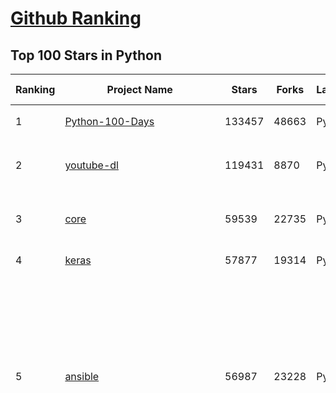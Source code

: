 [Github Ranking](../README.md)
==========

## Top 100 Stars in Python

| Ranking | Project Name | Stars | Forks | Language | Open Issues | Description | Last Commit |
| ------- | ------------ | ----- | ----- | -------- | ----------- | ----------- | ----------- |
| 1 | [Python-100-Days](https://github.com/jackfrued/Python-100-Days) | 133457 | 48663 | Python | 496 | Python - 100天从新手到大师 | 2023-04-11T06:00:22Z |
| 2 | [youtube-dl](https://github.com/ytdl-org/youtube-dl) | 119431 | 8870 | Python | 3825 | Command-line program to download videos from YouTube.com and other video sites | 2023-04-11T23:27:52Z |
| 3 | [core](https://github.com/home-assistant/core) | 59539 | 22735 | Python | 2196 | :house_with_garden: Open source home automation that puts local control and privacy first. | 2023-04-12T08:53:21Z |
| 4 | [keras](https://github.com/keras-team/keras) | 57877 | 19314 | Python | 285 | Deep Learning for humans | 2023-04-12T02:20:41Z |
| 5 | [ansible](https://github.com/ansible/ansible) | 56987 | 23228 | Python | 676 | Ansible is a radically simple IT automation platform that makes your applications and systems easier to deploy and maintain. Automate everything from code deployment to network configuration to cloud management, in a language that approaches plain English, using SSH, with no agents to install on remote systems. https://docs.ansible.com. | 2023-04-12T06:44:22Z |
| 6 | [funNLP](https://github.com/fighting41love/funNLP) | 48799 | 12392 | Python | 11 | 中英文敏感词、语言检测、中外手机/电话归属地/运营商查询、名字推断性别、手机号抽取、身份证抽取、邮箱抽取、中日文人名库、中文缩写库、拆字词典、词汇情感值、停用词、反动词表、暴恐词表、繁简体转换、英文模拟中文发音、汪峰歌词生成器、职业名称词库、同义词库、反义词库、否定词库、汽车品牌词库、汽车零件词库、连续英文切割、各种中文词向量、公司名字大全、古诗词库、IT词库、财经词库、成语词库、地名词库、历史名人词库、诗词词库、医学词库、饮食词库、法律词库、汽车词库、动物词库、中文聊天语料、中文谣言数据、百度中文问答数据集、句子相似度匹配算法集合、bert资源、文本生成&摘要相关工具、cocoNLP信息抽取工具、国内电话号码正则匹配、清华大学XLORE:中英文跨语言百科知识图谱、清华大学人工智能技术系列报告、自然语言生成、NLU太难了系列、自动对联数据及机器人、用户名黑名单列表、罪名法务名词及分类模型、微信公众号语料、cs224n深度学习自然语言处理课程、中文手写汉字识别、中文自然语言处理 语料/数据集、变量命名神器、分词语料库+代码、任务型对话英文数据集、ASR 语音数据集 + 基于深度学习的中文语音识别系统、笑声检测器、Microsoft多语言数字/单位/如日期时间识别包、中华新华字典数据库及api(包括常用歇后语、成语、词语和汉字)、文档图谱自动生成、SpaCy 中文模型、Common Voice语音识别数据集新版、神经网络关系抽取、基于bert的命名实体识别、关键词(Keyphrase)抽取包pke、基于医疗领域知识图谱的问答系统、基于依存句法与语义角色标注的事件三元组抽取、依存句法分析4万句高质量标注数据、cnocr：用来做中文OCR的Python3包、中文人物关系知识图谱项目、中文nlp竞赛项目及代码汇总、中文字符数据、speech-aligner: 从“人声语音”及其“语言文本”产生音素级别时间对齐标注的工具、AmpliGraph: 知识图谱表示学习(Python)库：知识图谱概念链接预测、Scattertext 文本可视化(python)、语言/知识表示工具：BERT & ERNIE、中文对比英文自然语言处理NLP的区别综述、Synonyms中文近义词工具包、HarvestText领域自适应文本挖掘工具（新词发现-情感分析-实体链接等）、word2word：(Python)方便易用的多语言词-词对集：62种语言/3,564个多语言对、语音识别语料生成工具：从具有音频/字幕的在线视频创建自动语音识别(ASR)语料库、构建医疗实体识别的模型（包含词典和语料标注）、单文档非监督的关键词抽取、Kashgari中使用gpt-2语言模型、开源的金融投资数据提取工具、文本自动摘要库TextTeaser: 仅支持英文、人民日报语料处理工具集、一些关于自然语言的基本模型、基于14W歌曲知识库的问答尝试--功能包括歌词接龙and已知歌词找歌曲以及歌曲歌手歌词三角关系的问答、基于Siamese bilstm模型的相似句子判定模型并提供训练数据集和测试数据集、用Transformer编解码模型实现的根据Hacker News文章标题自动生成评论、用BERT进行序列标记和文本分类的模板代码、LitBank：NLP数据集——支持自然语言处理和计算人文学科任务的100部带标记英文小说语料、百度开源的基准信息抽取系统、虚假新闻数据集、Facebook: LAMA语言模型分析，提供Transformer-XL/BERT/ELMo/GPT预训练语言模型的统一访问接口、CommonsenseQA：面向常识的英文QA挑战、中文知识图谱资料、数据及工具、各大公司内部里大牛分享的技术文档 PDF 或者 PPT、自然语言生成SQL语句（英文）、中文NLP数据增强（EDA）工具、英文NLP数据增强工具 、基于医药知识图谱的智能问答系统、京东商品知识图谱、基于mongodb存储的军事领域知识图谱问答项目、基于远监督的中文关系抽取、语音情感分析、中文ULMFiT-情感分析-文本分类-语料及模型、一个拍照做题程序、世界各国大规模人名库、一个利用有趣中文语料库 qingyun 训练出来的中文聊天机器人、中文聊天机器人seqGAN、省市区镇行政区划数据带拼音标注、教育行业新闻语料库包含自动文摘功能、开放了对话机器人-知识图谱-语义理解-自然语言处理工具及数据、中文知识图谱：基于百度百科中文页面-抽取三元组信息-构建中文知识图谱、masr: 中文语音识别-提供预训练模型-高识别率、Python音频数据增广库、中文全词覆盖BERT及两份阅读理解数据、ConvLab：开源多域端到端对话系统平台、中文自然语言处理数据集、基于最新版本rasa搭建的对话系统、基于TensorFlow和BERT的管道式实体及关系抽取、一个小型的证券知识图谱/知识库、复盘所有NLP比赛的TOP方案、OpenCLaP：多领域开源中文预训练语言模型仓库、UER：基于不同语料+编码器+目标任务的中文预训练模型仓库、中文自然语言处理向量合集、基于金融-司法领域(兼有闲聊性质)的聊天机器人、g2pC：基于上下文的汉语读音自动标记模块、Zincbase 知识图谱构建工具包、诗歌质量评价/细粒度情感诗歌语料库、快速转化「中文数字」和「阿拉伯数字」、百度知道问答语料库、基于知识图谱的问答系统、jieba_fast 加速版的jieba、正则表达式教程、中文阅读理解数据集、基于BERT等最新语言模型的抽取式摘要提取、Python利用深度学习进行文本摘要的综合指南、知识图谱深度学习相关资料整理、维基大规模平行文本语料、StanfordNLP 0.2.0：纯Python版自然语言处理包、NeuralNLP-NeuralClassifier：腾讯开源深度学习文本分类工具、端到端的封闭域对话系统、中文命名实体识别：NeuroNER vs. BertNER、新闻事件线索抽取、2019年百度的三元组抽取比赛：“科学空间队”源码、基于依存句法的开放域文本知识三元组抽取和知识库构建、中文的GPT2训练代码、ML-NLP - 机器学习(Machine Learning)NLP面试中常考到的知识点和代码实现、nlp4han:中文自然语言处理工具集(断句/分词/词性标注/组块/句法分析/语义分析/NER/N元语法/HMM/代词消解/情感分析/拼写检查、XLM：Facebook的跨语言预训练语言模型、用基于BERT的微调和特征提取方法来进行知识图谱百度百科人物词条属性抽取、中文自然语言处理相关的开放任务-数据集-当前最佳结果、CoupletAI - 基于CNN+Bi-LSTM+Attention 的自动对对联系统、抽象知识图谱、MiningZhiDaoQACorpus - 580万百度知道问答数据挖掘项目、brat rapid annotation tool: 序列标注工具、大规模中文知识图谱数据：1.4亿实体、数据增强在机器翻译及其他nlp任务中的应用及效果、allennlp阅读理解:支持多种数据和模型、PDF表格数据提取工具 、 Graphbrain：AI开源软件库和科研工具，目的是促进自动意义提取和文本理解以及知识的探索和推断、简历自动筛选系统、基于命名实体识别的简历自动摘要、中文语言理解测评基准，包括代表性的数据集&基准模型&语料库&排行榜、树洞 OCR 文字识别 、从包含表格的扫描图片中识别表格和文字、语声迁移、Python口语自然语言处理工具集(英文)、 similarity：相似度计算工具包，java编写、海量中文预训练ALBERT模型 、Transformers 2.0 、基于大规模音频数据集Audioset的音频增强 、Poplar：网页版自然语言标注工具、图片文字去除，可用于漫画翻译 、186种语言的数字叫法库、Amazon发布基于知识的人-人开放领域对话数据集 、中文文本纠错模块代码、繁简体转换 、 Python实现的多种文本可读性评价指标、类似于人名/地名/组织机构名的命名体识别数据集 、东南大学《知识图谱》研究生课程(资料)、. 英文拼写检查库 、 wwsearch是企业微信后台自研的全文检索引擎、CHAMELEON：深度学习新闻推荐系统元架构 、 8篇论文梳理BERT相关模型进展与反思、DocSearch：免费文档搜索引擎、 LIDA：轻量交互式对话标注工具 、aili - the fastest in-memory index in the East 东半球最快并发索引 、知识图谱车音工作项目、自然语言生成资源大全 、中日韩分词库mecab的Python接口库、中文文本摘要/关键词提取、汉字字符特征提取器 (featurizer)，提取汉字的特征（发音特征、字形特征）用做深度学习的特征、中文生成任务基准测评 、中文缩写数据集、中文任务基准测评 - 代表性的数据集-基准(预训练)模型-语料库-baseline-工具包-排行榜、PySS3：面向可解释AI的SS3文本分类器机器可视化工具 、中文NLP数据集列表、COPE - 格律诗编辑程序、doccano：基于网页的开源协同多语言文本标注工具 、PreNLP：自然语言预处理库、简单的简历解析器，用来从简历中提取关键信息、用于中文闲聊的GPT2模型：GPT2-chitchat、基于检索聊天机器人多轮响应选择相关资源列表(Leaderboards、Datasets、Papers)、(Colab)抽象文本摘要实现集锦(教程 、词语拼音数据、高效模糊搜索工具、NLP数据增广资源集、微软对话机器人框架 、 GitHub Typo Corpus：大规模GitHub多语言拼写错误/语法错误数据集、TextCluster：短文本聚类预处理模块 Short text cluster、面向语音识别的中文文本规范化、BLINK：最先进的实体链接库、BertPunc：基于BERT的最先进标点修复模型、Tokenizer：快速、可定制的文本词条化库、中文语言理解测评基准，包括代表性的数据集、基准(预训练)模型、语料库、排行榜、spaCy 医学文本挖掘与信息提取 、 NLP任务示例项目代码集、 python拼写检查库、chatbot-list - 行业内关于智能客服、聊天机器人的应用和架构、算法分享和介绍、语音质量评价指标(MOSNet, BSSEval, STOI, PESQ, SRMR)、 用138GB语料训练的法文RoBERTa预训练语言模型 、BERT-NER-Pytorch：三种不同模式的BERT中文NER实验、无道词典 - 有道词典的命令行版本，支持英汉互查和在线查询、2019年NLP亮点回顾、 Chinese medical dialogue data 中文医疗对话数据集 、最好的汉字数字(中文数字)-阿拉伯数字转换工具、 基于百科知识库的中文词语多词义/义项获取与特定句子词语语义消歧、awesome-nlp-sentiment-analysis - 情感分析、情绪原因识别、评价对象和评价词抽取、LineFlow：面向所有深度学习框架的NLP数据高效加载器、中文医学NLP公开资源整理 、MedQuAD：(英文)医学问答数据集、将自然语言数字串解析转换为整数和浮点数、Transfer Learning in Natural Language Processing (NLP) 、面向语音识别的中文/英文发音辞典、Tokenizers：注重性能与多功能性的最先进分词器、CLUENER 细粒度命名实体识别 Fine Grained Named Entity Recognition、 基于BERT的中文命名实体识别、中文谣言数据库、NLP数据集/基准任务大列表、nlp相关的一些论文及代码, 包括主题模型、词向量(Word Embedding)、命名实体识别(NER)、文本分类(Text Classificatin)、文本生成(Text Generation)、文本相似性(Text Similarity)计算等，涉及到各种与nlp相关的算法，基于keras和tensorflow 、Python文本挖掘/NLP实战示例、 Blackstone：面向非结构化法律文本的spaCy pipeline和NLP模型通过同义词替换实现文本“变脸” 、中文 预训练 ELECTREA 模型: 基于对抗学习 pretrain Chinese Model 、albert-chinese-ner - 用预训练语言模型ALBERT做中文NER 、基于GPT2的特定主题文本生成/文本增广、开源预训练语言模型合集、多语言句向量包、编码、标记和实现：一种可控高效的文本生成方法、 英文脏话大列表 、attnvis：GPT2、BERT等transformer语言模型注意力交互可视化、CoVoST：Facebook发布的多语种语音-文本翻译语料库，包括11种语言(法语、德语、荷兰语、俄语、西班牙语、意大利语、土耳其语、波斯语、瑞典语、蒙古语和中文)的语音、文字转录及英文译文、Jiagu自然语言处理工具 - 以BiLSTM等模型为基础，提供知识图谱关系抽取 中文分词 词性标注 命名实体识别 情感分析 新词发现 关键词 文本摘要 文本聚类等功能、用unet实现对文档表格的自动检测，表格重建、NLP事件提取文献资源列表 、 金融领域自然语言处理研究资源大列表、CLUEDatasetSearch - 中英文NLP数据集：搜索所有中文NLP数据集，附常用英文NLP数据集 、medical_NER - 中文医学知识图谱命名实体识别 、(哈佛)讲因果推理的免费书、知识图谱相关学习资料/数据集/工具资源大列表、Forte：灵活强大的自然语言处理pipeline工具集 、Python字符串相似性算法库、PyLaia：面向手写文档分析的深度学习工具包、TextFooler：针对文本分类/推理的对抗文本生成模块、Haystack：灵活、强大的可扩展问答(QA)框架、中文关键短语抽取工具 | 2023-02-13T06:24:55Z |
| 7 | [you-get](https://github.com/soimort/you-get) | 47104 | 9192 | Python | 0 | :arrow_double_down: Dumb downloader that scrapes the web | 2023-03-29T02:41:02Z |
| 8 | [big-list-of-naughty-strings](https://github.com/minimaxir/big-list-of-naughty-strings) | 44723 | 2130 | Python | 61 | The Big List of Naughty Strings is a list of strings which have a high probability of causing issues when used as user-input data. | 2023-04-06T10:47:36Z |
| 9 | [rich](https://github.com/Textualize/rich) | 42854 | 1540 | Python | 88 | Rich is a Python library for rich text and beautiful formatting in the terminal. | 2023-04-09T00:35:36Z |
| 10 | [pandas](https://github.com/pandas-dev/pandas) | 37910 | 16058 | Python | 3464 | Flexible and powerful data analysis / manipulation library for Python, providing labeled data structures similar to R data.frame objects, statistical functions, and much more | 2023-04-12T08:59:14Z |
| 11 | [python-cheatsheet](https://github.com/gto76/python-cheatsheet) | 32249 | 5898 | Python | 7 | Comprehensive Python Cheatsheet | 2023-04-12T03:26:59Z |
| 12 | [black](https://github.com/psf/black) | 31960 | 2058 | Python | 369 | The uncompromising Python code formatter | 2023-04-10T06:57:44Z |
| 13 | [XX-Net](https://github.com/XX-net/XX-Net) | 31917 | 7781 | Python | 7859 | A proxy tool to bypass GFW. | 2023-04-01T03:30:28Z |
| 14 | [12306](https://github.com/testerSunshine/12306) | 30911 | 9392 | Python | 216 | 12306智能刷票，订票 | 2023-04-02T03:19:43Z |
| 15 | [Auto-GPT](https://github.com/Torantulino/Auto-GPT) | 29009 | 3678 | Python | 291 | An experimental open-source attempt to make GPT-4 fully autonomous. | 2023-04-12T09:02:13Z |
| 16 | [diagrams](https://github.com/mingrammer/diagrams) | 28727 | 1762 | Python | 246 | :art: Diagram as Code for prototyping cloud system architectures | 2023-04-10T08:58:39Z |
| 17 | [HanLP](https://github.com/hankcs/HanLP) | 28667 | 8099 | Python | 9 | 中文分词 词性标注 命名实体识别 依存句法分析 成分句法分析 语义依存分析 语义角色标注 指代消解 风格转换 语义相似度 新词发现 关键词短语提取 自动摘要 文本分类聚类 拼音简繁转换 自然语言处理 | 2023-04-08T19:03:59Z |
| 18 | [MockingBird](https://github.com/babysor/MockingBird) | 27988 | 4186 | Python | 396 | 🚀AI拟声: 5秒内克隆您的声音并生成任意语音内容 Clone a voice in 5 seconds to generate arbitrary speech in real-time | 2023-03-30T08:22:01Z |
| 19 | [ColossalAI](https://github.com/hpcaitech/ColossalAI) | 27825 | 3195 | Python | 407 | Making large AI models cheaper, faster and more accessible | 2023-04-12T08:49:19Z |
| 20 | [ray](https://github.com/ray-project/ray) | 25034 | 4370 | Python | 2441 | Ray is a unified framework for scaling AI and Python applications. Ray consists of a core distributed runtime and a toolkit of libraries (Ray AIR) for accelerating ML workloads. | 2023-04-12T08:58:34Z |
| 21 | [django-rest-framework](https://github.com/encode/django-rest-framework) | 25327 | 6573 | Python | 73 | Web APIs for Django. 🎸 | 2023-04-09T08:53:48Z |
| 22 | [ray](https://github.com/ray-project/ray) | 25034 | 4370 | Python | 2441 | Ray is a unified framework for scaling AI and Python applications. Ray consists of a core distributed runtime and a toolkit of libraries (Ray AIR) for accelerating ML workloads. | 2023-04-12T08:58:34Z |
| 23 | [tqdm](https://github.com/tqdm/tqdm) | 24470 | 1258 | Python | 340 | A Fast, Extensible Progress Bar for Python and CLI | 2023-04-09T02:29:28Z |
| 24 | [linkedin-skill-assessments-quizzes](https://github.com/Ebazhanov/linkedin-skill-assessments-quizzes) | 23926 | 12931 | Python | 56 | Full reference of LinkedIn answers 2023 for skill assessments (aws-lambda, rest-api, javascript, react, git, html, jquery, mongodb, java, Go, python, machine-learning, power-point) linkedin excel test lösungen, linkedin machine learning test LinkedIn test questions and answers  | 2023-04-11T10:00:13Z |
| 25 | [ItChat](https://github.com/littlecodersh/ItChat) | 23650 | 5442 | Python | 249 | A complete and graceful API for Wechat. 微信个人号接口、微信机器人及命令行微信，三十行即可自定义个人号机器人。 | 2023-03-15T06:34:38Z |
| 26 | [Depix](https://github.com/beurtschipper/Depix) | 23391 | 2881 | Python | 0 | Recovers passwords from pixelized screenshots | 2022-09-07T17:09:00Z |
| 27 | [hosts](https://github.com/StevenBlack/hosts) | 22766 | 1962 | Python | 38 | 🔒 Consolidating and extending hosts files from several well-curated sources. Optionally pick extensions for porn, social media, and other categories. | 2023-04-11T23:54:16Z |
| 28 | [lightning](https://github.com/Lightning-AI/lightning) | 22320 | 2832 | Python | 635 | Deep learning framework to train, deploy, and ship AI products Lightning fast. | 2023-04-12T08:42:24Z |
| 29 | [Open-Assistant](https://github.com/LAION-AI/Open-Assistant) | 22088 | 1680 | Python | 356 | OpenAssistant is a chat-based assistant that understands tasks, can interact with third-party systems, and retrieve information dynamically to do so. | 2023-04-12T08:46:48Z |
| 30 | [algo](https://github.com/wangzheng0822/algo) | 21845 | 6951 | Python | 102 | 数据结构和算法必知必会的50个代码实现 | 2022-11-04T12:46:41Z |
| 31 | [celery](https://github.com/celery/celery) | 21291 | 4462 | Python | 544 | Distributed Task Queue (development branch) | 2023-04-12T08:01:45Z |
| 32 | [jumpserver](https://github.com/jumpserver/jumpserver) | 20241 | 4836 | Python | 167 | JumpServer 是广受欢迎的开源堡垒机，是符合 4A 规范的专业运维安全审计系统。 | 2023-04-12T08:36:43Z |
| 33 | [examples](https://github.com/pytorch/examples) | 20055 | 9208 | Python | 143 | A set of examples around pytorch in Vision, Text, Reinforcement Learning, etc. | 2023-04-04T10:25:21Z |
| 34 | [gpt-2](https://github.com/openai/gpt-2) | 18576 | 4719 | Python | 115 | Code for the paper "Language Models are Unsupervised Multitask Learners" | 2023-02-02T16:27:01Z |
| 35 | [dash](https://github.com/plotly/dash) | 18471 | 1867 | Python | 696 | Data Apps & Dashboards for Python. No JavaScript Required. | 2023-04-12T06:18:19Z |
| 36 | [bokeh](https://github.com/bokeh/bokeh) | 17461 | 4093 | Python | 672 | Interactive Data Visualization in the browser, from  Python | 2023-04-12T07:37:23Z |
| 37 | [nginx-proxy](https://github.com/nginx-proxy/nginx-proxy) | 16962 | 2897 | Python | 391 | Automated nginx proxy for Docker containers using docker-gen | 2023-04-10T05:35:48Z |
| 38 | [luigi](https://github.com/spotify/luigi) | 16463 | 2368 | Python | 85 | Luigi is a Python module that helps you build complex pipelines of batch jobs. It handles dependency resolution, workflow management, visualization etc. It also comes with Hadoop support built in.  | 2023-04-11T13:46:20Z |
| 39 | [DeOldify](https://github.com/jantic/DeOldify) | 16422 | 2377 | Python | 1 | A Deep Learning based project for colorizing and restoring old images (and video!) | 2023-04-04T15:22:16Z |
| 40 | [rasa](https://github.com/RasaHQ/rasa) | 15957 | 4293 | Python | 1 | 💬   Open source machine learning framework to automate text- and voice-based conversations: NLU, dialogue management, connect to Slack, Facebook, and more - Create chatbots and voice assistants | 2023-04-12T08:09:39Z |
| 41 | [bpytop](https://github.com/aristocratos/bpytop) | 9298 | 371 | Python | 71 | Linux/OSX/FreeBSD resource monitor | 2022-03-06T14:22:47Z |
| 42 | [scientific-visualization-book](https://github.com/rougier/scientific-visualization-book) | 9250 | 895 | Python | 17 | An open access book on scientific visualization using python and matplotlib | 2023-03-17T14:45:34Z |
| 43 | [jinja](https://github.com/pallets/jinja) | 9156 | 1548 | Python | 53 | A very fast and expressive template engine. | 2023-04-11T20:16:28Z |
| 44 | [coursera-dl](https://github.com/coursera-dl/coursera-dl) | 9014 | 2147 | Python | 171 | Script for downloading Coursera.org videos and naming them. | 2022-12-27T04:04:38Z |
| 45 | [gunicorn](https://github.com/benoitc/gunicorn) | 8874 | 1640 | Python | 365 | gunicorn 'Green Unicorn' is a WSGI HTTP Server for UNIX, fast clients and sleepy applications. | 2023-04-04T18:57:18Z |
| 46 | [fuzzywuzzy](https://github.com/seatgeek/fuzzywuzzy) | 8857 | 892 | Python | 82 | Fuzzy String Matching in Python | 2023-02-24T19:00:26Z |
| 47 | [mlcourse.ai](https://github.com/Yorko/mlcourse.ai) | 8720 | 5635 | Python | 3 | Open Machine Learning Course | 2023-03-17T13:56:57Z |
| 48 | [http-prompt](https://github.com/httpie/http-prompt) | 8698 | 349 | Python | 48 | An interactive command-line HTTP and API testing client built on top of HTTPie featuring autocomplete, syntax highlighting, and more. https://twitter.com/httpie | 2022-02-09T03:27:59Z |
| 49 | [PaddleNLP](https://github.com/PaddlePaddle/PaddleNLP) | 8558 | 2324 | Python | 384 | 👑 Easy-to-use and powerful NLP library with 🤗 Awesome model zoo, supporting wide-range of NLP tasks from research to industrial applications, including 🗂Text Classification,  🔍 Neural Search, ❓ Question Answering, ℹ️ Information Extraction, 📄 Document Intelligence, 💌 Sentiment Analysis and 🖼 Diffusion AIGC system etc. | 2023-04-12T08:39:04Z |
| 50 | [TextBlob](https://github.com/sloria/TextBlob) | 8523 | 1114 | Python | 100 | Simple, Pythonic, text processing--Sentiment analysis, part-of-speech tagging, noun phrase extraction, translation, and more. | 2023-03-11T18:17:17Z |
| 51 | [pattern](https://github.com/clips/pattern) | 8451 | 1596 | Python | 129 | Web mining module for Python, with tools for scraping, natural language processing, machine learning, network analysis and visualization. | 2022-08-30T12:13:51Z |
| 52 | [playwright-python](https://github.com/microsoft/playwright-python) | 8402 | 701 | Python | 34 | Python version of the Playwright testing and automation library. | 2023-04-07T22:54:54Z |
| 53 | [pytube](https://github.com/pytube/pytube) | 8330 | 1776 | Python | 258 | A lightweight, dependency-free Python library (and command-line utility) for downloading YouTube Videos. | 2023-04-11T03:49:50Z |
| 54 | [vid2vid](https://github.com/NVIDIA/vid2vid) | 8218 | 1194 | Python | 99 | Pytorch implementation of our method for high-resolution (e.g. 2048x1024) photorealistic video-to-video translation. | 2022-05-17T05:09:30Z |
| 55 | [boto3](https://github.com/boto/boto3) | 8013 | 1745 | Python | 140 | AWS SDK for Python | 2023-04-11T20:24:42Z |
| 56 | [prowler](https://github.com/prowler-cloud/prowler) | 7986 | 1148 | Python | 6 | Prowler is an Open Source Security tool for AWS, Azure and GCP to perform Cloud Security best practices assessments, audits, incident response, compliance, continuous monitoring, hardening and forensics readiness. It contains hundreds of controls covering CIS, PCI-DSS, ISO27001, GDPR, HIPAA, FFIEC, SOC2, AWS FTR, ENS and custom security frameworks. | 2023-04-12T08:47:23Z |
| 57 | [bottle](https://github.com/bottlepy/bottle) | 7945 | 1449 | Python | 240 | bottle.py is a fast and simple micro-framework for python web-applications. | 2023-03-23T15:29:45Z |
| 58 | [elastalert](https://github.com/Yelp/elastalert) | 7898 | 1775 | Python | 1262 | Easy & Flexible Alerting With ElasticSearch | 2023-04-07T08:23:10Z |
| 59 | [iOS-DeviceSupport](https://github.com/iGhibli/iOS-DeviceSupport) | 7683 | 1141 | Python | 102 | This repository holds the device support files for the iOS, and I will update it regularly. | 2023-04-09T20:18:08Z |
| 60 | [gpt-neo](https://github.com/EleutherAI/gpt-neo) | 7624 | 826 | Python | 11 | An implementation of model parallel GPT-2 and GPT-3-style models using the mesh-tensorflow library. | 2022-02-25T06:27:12Z |
| 61 | [luigi](https://github.com/spotify/luigi) | 16463 | 2368 | Python | 85 | Luigi is a Python module that helps you build complex pipelines of batch jobs. It handles dependency resolution, workflow management, visualization etc. It also comes with Hadoop support built in.  | 2023-04-11T13:46:20Z |
| 62 | [python-spider](https://github.com/Jack-Cherish/python-spider) | 15983 | 5758 | Python | 8 | :rainbow:Python3网络爬虫实战：淘宝、京东、网易云、B站、12306、抖音、笔趣阁、漫画小说下载、音乐电影下载等 | 2022-11-21T09:14:21Z |
| 63 | [rasa](https://github.com/RasaHQ/rasa) | 15957 | 4293 | Python | 1 | 💬   Open source machine learning framework to automate text- and voice-based conversations: NLU, dialogue management, connect to Slack, Facebook, and more - Create chatbots and voice assistants | 2023-04-12T08:09:39Z |
| 64 | [modern-cpp-features](https://github.com/AnthonyCalandra/modern-cpp-features) | 15929 | 1796 | Python | 7 | A cheatsheet of modern C++ language and library features. | 2023-03-18T18:08:31Z |
| 65 | [OSX-KVM](https://github.com/kholia/OSX-KVM) | 15905 | 1582 | Python | 0 | Run macOS on QEMU/KVM. With OpenCore + Big Sur + Monterey + Ventura support now! Only commercial (paid) support is available now to avoid spammy issues. No Mac system is required. | 2023-04-10T05:04:03Z |
| 66 | [pyspider](https://github.com/binux/pyspider) | 15813 | 3671 | Python | 269 | A Powerful Spider(Web Crawler) System in Python. | 2022-11-20T06:11:59Z |
| 67 | [prophet](https://github.com/facebook/prophet) | 15727 | 4399 | Python | 315 | Tool for producing high quality forecasts for time series data that has multiple seasonality with linear or non-linear growth. | 2023-04-12T05:58:11Z |
| 68 | [faker](https://github.com/joke2k/faker) | 15622 | 1750 | Python | 16 | Faker is a Python package that generates fake data for you. | 2023-04-10T21:01:35Z |
| 69 | [twint](https://github.com/twintproject/twint) | 14823 | 2545 | Python | 522 | An advanced Twitter scraping & OSINT tool written in Python that doesn't use Twitter's API, allowing you to scrape a user's followers, following, Tweets and more while evading most API limitations. | 2023-02-23T13:58:09Z |
| 70 | [learn-python](https://github.com/trekhleb/learn-python) | 14547 | 2362 | Python | 5 | 📚 Playground and cheatsheet for learning Python. Collection of Python scripts that are split by topics and contain code examples with explanations. | 2023-03-21T10:43:21Z |
| 71 | [wagtail](https://github.com/wagtail/wagtail) | 14538 | 3144 | Python | 836 | A Django content management system focused on flexibility and user experience | 2023-04-11T16:27:27Z |
| 72 | [gensim](https://github.com/RaRe-Technologies/gensim) | 14192 | 4346 | Python | 365 | Topic Modelling for Humans | 2023-04-01T12:59:51Z |
| 73 | [baselines](https://github.com/openai/baselines) | 14156 | 4604 | Python | 406 | OpenAI Baselines: high-quality implementations of reinforcement learning algorithms | 2023-04-02T11:36:25Z |
| 74 | [insightface](https://github.com/deepinsight/insightface) | 13875 | 4199 | Python | 1212 | State-of-the-art 2D and 3D Face Analysis Project | 2023-04-10T16:00:54Z |
| 75 | [wechat_jump_game](https://github.com/wangshub/wechat_jump_game) | 13855 | 4407 | Python | 29 | 微信《跳一跳》Python 辅助 | 2022-11-22T02:04:23Z |
| 76 | [vit-pytorch](https://github.com/lucidrains/vit-pytorch) | 13663 | 2272 | Python | 103 | Implementation of Vision Transformer, a simple way to achieve SOTA in vision classification with only a single transformer encoder, in Pytorch | 2023-03-19T17:52:50Z |
| 77 | [aws-cli](https://github.com/aws/aws-cli) | 13641 | 3651 | Python | 379 | Universal Command Line Interface for Amazon Web Services | 2023-04-11T20:27:30Z |
| 78 | [GHunt](https://github.com/mxrch/GHunt) | 13516 | 1138 | Python | 7 | 🕵️‍♂️ Offensive Google framework. | 2023-04-07T10:13:35Z |
| 79 | [imgaug](https://github.com/aleju/imgaug) | 13471 | 2376 | Python | 277 | Image augmentation for machine learning experiments. | 2023-03-30T13:51:14Z |
| 80 | [wxpy](https://github.com/youfou/wxpy) | 13469 | 2369 | Python | 295 | 微信机器人 / 可能是最优雅的微信个人号 API ✨✨ | 2019-07-14T17:59:47Z |
| 81 | [tushare](https://github.com/waditu/tushare) | 12084 | 4261 | Python | 509 | TuShare is a utility for crawling historical data of China stocks | 2023-01-28T07:04:37Z |
| 82 | [Zappa](https://github.com/Miserlou/Zappa) | 11890 | 1251 | Python | 604 | Serverless Python | 2023-03-23T13:59:31Z |
| 83 | [nltk](https://github.com/nltk/nltk) | 11775 | 2718 | Python | 224 | NLTK Source | 2023-04-01T18:00:19Z |
| 84 | [unilm](https://github.com/microsoft/unilm) | 11731 | 1755 | Python | 295 | Large-scale Self-supervised Pre-training Across Tasks, Languages, and Modalities | 2023-04-11T12:57:54Z |
| 85 | [prefect](https://github.com/PrefectHQ/prefect) | 11720 | 1186 | Python | 619 | The easiest way to orchestrate and observe your data pipelines | 2023-04-12T06:52:11Z |
| 86 | [numpy-ml](https://github.com/ddbourgin/numpy-ml) | 11708 | 3209 | Python | 16 | Machine learning, in numpy | 2023-01-11T08:10:41Z |
| 87 | [pyxel](https://github.com/kitao/pyxel) | 11688 | 742 | Python | 12 | A retro game engine for Python | 2023-04-05T05:42:29Z |
| 88 | [walle-web](https://github.com/meolu/walle-web) | 11631 | 2747 | Python | 380 | walle - 瓦力 Devops开源项目代码部署平台 | 2022-01-06T22:27:38Z |
| 89 | [wifiphisher](https://github.com/wifiphisher/wifiphisher) | 11617 | 2441 | Python | 256 | The Rogue Access Point Framework | 2023-03-14T16:11:54Z |
| 90 | [dgl](https://github.com/dmlc/dgl) | 11537 | 2778 | Python | 286 | Python package built to ease deep learning on graph, on top of existing DL frameworks. | 2023-04-12T06:45:31Z |
| 91 | [clip-as-service](https://github.com/jina-ai/clip-as-service) | 11530 | 2020 | Python | 262 | 🏄 Embed/reason/rank images and sentences with CLIP models | 2023-04-04T02:25:12Z |
| 92 | [asciinema](https://github.com/asciinema/asciinema) | 11445 | 871 | Python | 88 | Terminal session recorder 📹 | 2023-03-16T16:18:51Z |
| 93 | [transferlearning](https://github.com/jindongwang/transferlearning) | 11222 | 3605 | Python | 4 | Transfer learning / domain adaptation / domain generalization / multi-task learning etc. Papers, codes, datasets, applications, tutorials.-迁移学习 | 2023-04-10T10:54:00Z |
| 94 | [tinygrad](https://github.com/geohot/tinygrad) | 11218 | 1039 | Python | 35 | You like pytorch? You like micrograd? You love tinygrad! ❤️  | 2023-04-12T08:18:40Z |
| 95 | [Hello-Python](https://github.com/mouredev/Hello-Python) | 11189 | 776 | Python | 5 | Curso para aprender el lenguaje de programación Python desde cero y para principiantes. Más de 30 clases, 25 horas en vídeo, código y grupo de chat. Desde sus fundamentos hasta la creación de un API Backend con base de datos y más... | 2023-04-01T06:34:48Z |
| 96 | [deep_learning_object_detection](https://github.com/hoya012/deep_learning_object_detection) | 10999 | 2831 | Python | 4 | A paper list of object detection using deep learning. | 2022-10-19T08:10:29Z |
| 97 | [pgcli](https://github.com/dbcli/pgcli) | 10997 | 511 | Python | 148 | Postgres CLI with autocompletion and syntax highlighting | 2023-03-29T08:41:02Z |
| 98 | [ml-stable-diffusion](https://github.com/apple/ml-stable-diffusion) | 10996 | 487 | Python | 91 | Stable Diffusion with Core ML on Apple Silicon | 2023-04-08T05:12:35Z |
| 99 | [FastPhotoStyle](https://github.com/NVIDIA/FastPhotoStyle) | 10991 | 1210 | Python | 47 | Style transfer, deep learning, feature transform | 2022-09-08T16:10:37Z |
| 100 | [chia-blockchain](https://github.com/Chia-Network/chia-blockchain) | 10987 | 1979 | Python | 137 | Chia blockchain python implementation (full node, farmer, harvester, timelord, and wallet) | 2023-04-12T08:02:41Z |

